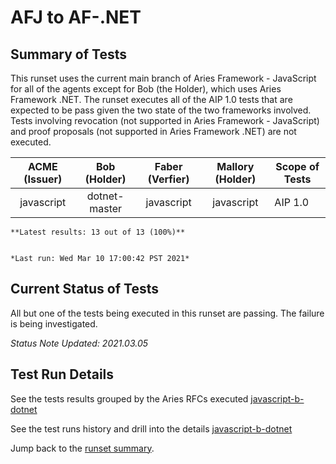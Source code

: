 # AFJ to AF-.NET

## Summary of Tests


 This runset uses the current main branch of Aries Framework - JavaScript for all of the agents except for Bob (the Holder), which
 uses Aries Framework .NET. The runset executes all of the AIP 1.0 tests that are expected to be pass given the two state of the
 two frameworks involved. Tests involving revocation (not supported in Aries Framework - JavaScript) and proof proposals (not supported
 in Aries Framework .NET) are not executed.
 


|  ACME (Issuer) | Bob (Holder) | Faber (Verfier) | Mallory (Holder) | Scope of Tests |
| :------------: | :----------: | :-------------: | :--------------: | -------------- |
| javascript | dotnet-master | javascript | javascript | AIP 1.0 |

```tip
**Latest results: 13 out of 13 (100%)**


*Last run: Wed Mar 10 17:00:42 PST 2021*
```

## Current Status of Tests

All but one of the tests being executed in this runset are passing. The failure is being investigated.

*Status Note Updated: 2021.03.05*

## Test Run Details
See the tests results grouped by the Aries RFCs executed [javascript-b-dotnet](https://allure.vonx.io/api/allure-docker-service/projects/javascript-b-dotnet/reports/latest/index.html?redirect=false#behaviors)

See the test runs history and drill into the details [javascript-b-dotnet](https://allure.vonx.io/allure-docker-service-ui/projects/javascript-b-dotnet/reports/latest)

Jump back to the [runset summary](./README.md).


